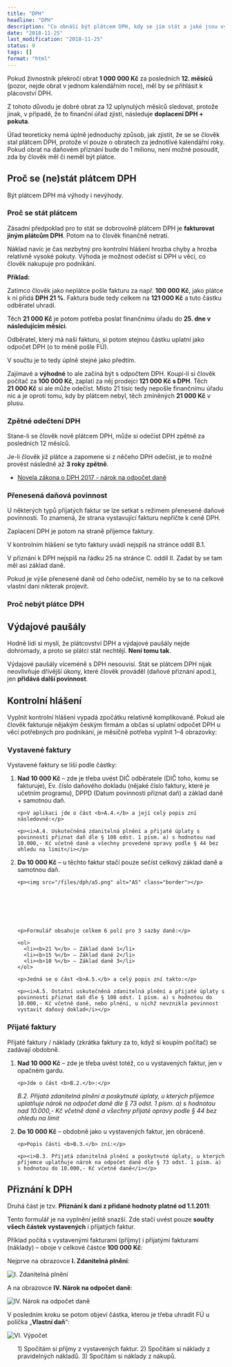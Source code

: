 ```yaml
---
title: "DPH"
headline: "DPH"
description: "Co obnáší být plátcem DPH, kdy se jím stát a jaké jsou výhody a nevýhody."
date: "2018-11-25"
last_modification: "2018-11-25"
status: 0
tags: []
format: "html"
---
```


<p>Pokud živnostník překročí obrat <b>1 000 000 Kč</b> za posledních <b>12. měsíců</b> (pozor, nejde obrat v jednom kalendářním roce), měl by se přihlásit k plácovství DPH.</p>

<p>Z tohoto důvodu je dobré obrat za 12 uplynulých měsíců sledovat, protože jinak, v případě, že to finanční úřad zjistí, následuje <b>doplacení DPH + pokuta</b>.</p>

<p>Úřad teoreticky nemá úplně jednoduchý způsob, jak zjistit, že se se člověk stal plátcem DPH, protože ví pouze o obratech za jednotlivé kalendářní roky. Pokud obrat na daňovém přiznání bude do 1 milionu, není možné posoudit, zda by člověk měl či neměl být plátce.</p>







<h2 id="proc">Proč se (ne)stát plátcem DPH</h2>

<p>Být plátcem DPH má výhody i nevýhody.</p>


<h3 id="byt-platce">Proč se stát plátcem</h3>

<p>Zásadní předpoklad pro to stát se dobrovolně plátcem DPH je <b>fakturovat jiným plátcům DPH</b>. Potom na to člověk finančně netratí.</p>

<p>Náklad navíc je čas nezbytný pro kontrolní hlášení hrozba chyby a hrozba relativně vysoké pokuty. Výhoda je možnost odečíst si DPH u věcí, co člověk nakupuje pro podnikání.</p>

<p><b>Příklad:</b></p>

<p>Zatímco člověk jako neplátce pošle fakturu za např. <b>100 000 Kč</b>, jako plátce k ní přidá <b>DPH 21 %</b>. Faktura bude tedy celkem na <b>121 000 Kč</b> a tuto částku odběratel uhradí.</p>

<p>Těch <b>21 000 Kč</b> je potom potřeba poslat finančnímu úřadu do <b>25. dne v následujícím měsíci</b>.</p>

<p>Odběratel, který má naši fakturu, si potom stejnou částku uplatní jako odpočet DPH (o to méně pošle FÚ).</p>

<p>V součtu je to tedy úplně stejné jako předtím.</p>

<p>Zajímavé a <b>výhodné</b> to ale začíná být s odpočtem DPH. Koupí-li si člověk počítač za <b>100 000 Kč</b>, zaplatí za něj prodejci <b>121 000 Kč s DPH</b>. Těch <b>21 000 Kč</b> si ale může odečíst. Místo 21 tisíc tedy nepošle finančnímu úřadu nic a je oproti tomu, kdy by plátcem nebyl, těch zmíněných <b>21 000 Kč</b> v plusu.</p>




<h3 id="zpetne-odecteni">Zpětné odečtení DPH</h3>

<p>Stane-li se člověk nově plátcem DPH, může si odečíst DPH zpětně za posledních 12 měsíců.</p>

<p>Je-li člověk již plátce a zapomene si z něčeho DPH odečíst, je to možné provést následně až <b>3 roky zpětně</b>.</p>

<div class="external-content">
  <ul>
    <li>
      <a href="https://www.zivnostnik.cz/33/novela-zakona-o-dph-2017-narok-na-odpocet-dane-uniqueidmRRWSbk196FNf8-jVUh4Ep4k9yZSBBpvfGKZjNOaQMwQU4SuDUb_rg/">Novela zákona o DPH 2017 - nárok na odpočet daně</a>
    </li>
  </ul>
</div>

<h3 id="prenesena">Přenesená daňová povinnost</h3>

<p>U některých typů přijatých faktur se lze setkat s režimem přenesené daňové povinnosti. To znamená, že strana vystavující fakturu nepřičte k ceně DPH.</p>

<p>Zaplacení DPH je potom na straně příjemce faktury.</p>

<p>V kontrolním hlášení se tyto faktury uvádí nejspíš na stránce oddíl B.1.</p>

<p>V přiznání k DPH nejspíš na řádku 25 na stránce C. oddíl II. Zadat by se tam měl asi základ daně.</p>

<p>Pokud je výše přenesené daně od čeho odečíst, nemělo by se to na celkové vlastní dani nikterak projevit.</p>

<h3 id="nebyt">Proč nebýt plátce DPH</h3>

<p></p>


<h2 id="pausaly">Výdajové paušály</h2>

<p>Hodně lidí si myslí, že plátcovství DPH a výdajové paušály nejde dohromady, a proto se plátci stát nechtějí. <b>Není tomu tak</b>.</p>

<p>Výdajové paušály víceméně s DPH nesouvisí. Stát se plátcem DPH nijak neovlivňuje dřívější úkony, které člověk prováděl (daňové přiznání apod.), jen <b>přidává další povinnost</b>.</p>




<h2 id="kh">Kontrolní hlášení</h2>

<p>Vyplnit kontrolní hlášení vypadá zpočátku relativně komplikovaně. Pokud ale člověk fakturuje nějakým českým firmám a občas si uplatní odpočet DPH u věcí potřebných pro podnikání, je měsíčně potřeba vyplnit 1–4 obrazovky:</p>






<h3 id="vystavene">Vystavené faktury</h3>

<p>Vystavené faktury se liší podle částky:</p>

<ol>
  <li>
    <p><b>Nad 10 000 Kč</b> – zde je třeba uvést DIČ odběratele (DIČ toho, komu se fakturuje), Ev. číslo daňového dokladu (nějaké číslo faktury, které je učetním programu), DPPD (Datum povinnosti přiznat daň) a základ daně + samotnou daň.</p>
    
    <p>V aplikaci jde o část <b>A.4.</b> a její celý popis zní následovně:</p>
    
    <p><i>A.4. Uskutečněná zdanitelná plnění a přijaté úplaty s povinností přiznat daň dle § 108 odst. 1 písm. a) s hodnotou nad 10.000,- Kč včetně daně a všechny provedené opravy podle § 44 bez ohledu na limit</i></p>
  </li>
  <li>
    <p><b>Do 10 000 Kč</b> – u těchto faktur stačí pouze sečíst celkový základ daně a samotnou daň.</p>
    
    <p><img src="/files/dph/a5.png" alt="A5" class="border"></p>
    
    
    
    
    
    
    
    <p>Formulář obsahuje celkem 6 polí pro 3 sazby daně:</p>
    
    <ol>
      <li><b>21 %</b> – Základ daně 1</li>
      <li><b>15 %</b> – Základ daně 2</li>
      <li><b>10 %</b> – Základ daně 3</li>
    </ol>
    
    <p>Jedná se o část <b>A.5.</b> a celý popis zní takto:</p>
    
    <p><i>A.5. Ostatní uskutečněná zdanitelná plnění a přijaté úplaty s povinností přiznat daň dle § 108 odst. 1 písm. a) s hodnotou do 10.000,- Kč včetně daně, nebo plnění, u nichž nevznikla povinnost vystavit daňový doklad</i></p>
  </li>
</ol>





<h3 id="prijate">Přijaté faktury</h3>

<p>Přijaté faktury / náklady (zkrátka faktury za to, když si koupím počítač) se zadávají obdobně.</p>

<ol>
  <li>
    <p><b>Nad 10 000 Kč</b> – zde je třeba uvést totéž, co u vystavených faktur, jen v opačném gardu.</p>
    
    <p>Jde o část <b>B.2.</b>:</p>

<p><i>B.2. Přijatá zdanitelná plnění a poskytnuté úplaty, u kterých příjemce uplatňuje nárok na odpočet daně dle § 73 odst. 1 písm. a) s hodnotou nad 10.000,- Kč včetně daně a všechny přijaté opravy podle § 44 bez ohledu na limit</i></p>

  </li>
  <li>
    <p><b>Do 10 000 Kč</b> – obdobně jako u vystavených faktur, jen obráceně.</p>
    
    <p>Popis části <b>B.3.</b> zní:</p>
    
    <p><i>B.3. Přijatá zdanitelná plnění a poskytnuté úplaty, u kterých příjemce uplatňuje nárok na odpočet daně dle § 73 odst. 1 písm. a) s hodnotou do 10.000,- Kč včetně daně</i></p>
  </li>
</ol>



<h2 id="dph">Přiznání k DPH</h2>

<p>Druhá část je tzv. <b>Přiznání k dani z přidané hodnoty platné od 1.1.2011</b>:</p>

<p>Tento formulář je na vyplnění ještě snazší. Zde stačí uvést pouze <b>součty všech částek vystavených</b> i přijatých faktur.</p>

<p>Příklad počítá s vystavenými fakturami (příjmy) i přijatými fakturami (náklady) – oboje v celkové částce <b>100 000 Kč</b>:</p>

<p>Nejprve na obrazovce <b>I. Zdanitelná plnění</b>:</p>

<p><img src="/files/dph/dph.png" alt="I. Zdanitelná plnění" class="border"></p>









































<p>A na obrazovce <b>IV. Nárok na odpočet daně</b>:</p>

<p><img src="/files/dph/narok-odpocet.png" alt="IV. Nárok na odpočet daně" class="border"></p>























<p>V posledním kroku se potom objeví částka, kterou je třeba uhradit FÚ u políčka „<b>Vlastní daň</b>“:</p>

<p><img src="/files/dph/vypocet-dane.png" alt="VI. Výpočet" class="border"></p>


<ol>
  1) Spočítám si příjmy z vystavených faktur.
2) Spočítám si náklady z pravidelných nákladů.
3) Spočítám si náklady z nákupů.

</ol>